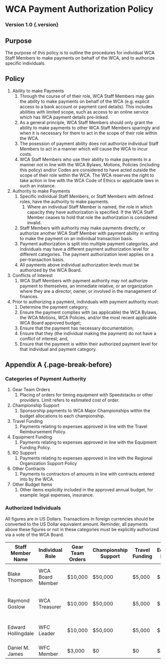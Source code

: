 # WCA Payment Authorization Policy

### Version 1.0 {.version}

## Purpose
The purpose of this policy is to outline the procedures for individual WCA Staff Members to make payments on behalf of the WCA, and to authorize specific individuals. 

## Policy
1. Ability to make Payments
   1. Through the course of of their role, WCA Staff Members may gain the ability to make payments on behalf of the WCA (e.g. explicit access to a bank account or payment card details). This includes abilities with limited scope, such as access to an online service which has WCA payment details pre-linked.
   2. As a general principle, WCA Staff Members should only grant the ability to make payments to other WCA Staff Members sparingly and when it is necessary for them to act in the scope of their role within the WCA.
   3. The posession of payment ability does not authorize individual Staff Members to act in a manner which will cause the WCA to incur costs. 
   4. WCA Staff Members who use their ability to make payments in a manner not in line with the WCA Bylaws, Motions, Policies (including this policy) and/or Codes are considered to have acted outside the scope of their role within the WCA. The WCA reserves the right to take action in line with the WCA Code of Ethics or applicable laws in such an instance. 
2. Authority to make Payments
   1. Specific individual Staff Members, or Staff Members with defined roles, have the authority to make payments.
      1. Where an individual Staff Member is named, the role in which capacity they have authorization is specified. If the WCA Staff Member ceases to hold that role the authorization is considered invalid.
   3. Staff Members with authority may make payments directly, or authorize another WCA Staff Member with payment ability in writing to make the payment on an individual transaction basis.
   4. Payment authorization is split into multiple payment categories, and individuals may have a different payment authorization level for different categories. The payment authorization level applies on a per-transaction basis.
   5. All payments above individual authorization levels must be authorized by the WCA Board.
3. Conflicts of Interest
   1. WCA Staff Members with payment authority may not authorize payment to themselves, an immediate relative, or an organization where they are a director, owner, or involved in the management of finances.
4. Prior to authorizing a payment, individuals with payment authority must:
   1. Determine the payment category;
   2. Ensure the payment complies with (as applicable) the WCA Bylaws, the WCA Motions, WCA Policies, and/or the most recent applicable WCA Board approved budget;
   3. Ensure that the payment has necessary documentation;
   4. Ensure that they (the individual making the payment) do not have a conflict of interest; and,
   5. Ensure that the payment is within their authorized payment level for that individual and payment category.
  
## Appendix A {.page-break-before}
### Categories of Payment Authority
1. Gear Team Orders
   1. Placing of orders for timing equipment with Speedstacks or other providers. Limit refers to estimated cost of order.
2. Championship Support
   1. Sponsorship payments to WCA Major Championships within the budget allocations to each championship.
3. Travel Funding
   1. Payments relating to expenses approved in line with the Travel Reimbursement Policy.
4. Equipment Funding
   1. Payments relating to expenses approved in line with the Equipment Funding Policy.
5. RO Support
   1. Payments relating to expenses approved in line with the Regional Organization Support Policy
6. Other Contracts
   1. Payments to contractors of amounts in line with contracts entered into by the WCA.
7. Other Budget Items
   1. Other items explicitly included in the approved annual budget, for example: legal expenses, insurance.
  
### Authorized Individuals
All figures are in US Dollars. Transactions in foreign currencies should be converted to the US Dollar equivalent amount. Reminder, all payments above these figures or not in these categories must be explicitly authorized via a vote of the WCA Board.

| Staff Member Name    | Individual Role     | Gear Team Orders | Championship Support | Travel Funding | Equipment Funding | RO Support | Other Contracts | Other Budget Items             |
| -------------------- | ------------------- | ---------------- | -------------------- | -------------- | ----------------- | ---------- | --------------- | ------------------------------ |
| Blake Thompson       | WCA Board Member    | $10,000          | $50,000              | $5,000         | $10,000           | $5,000     | $10,000         | $5,000. $10,000 for legal fees | 
| Raymond Goslow       | WCA Treasurer       | $10,000          | $50,000              | $5,000         | $10,000           | $5,000     | $10,000         | $5,000. $10,000 for legal fees |   
| Edward Hollingdale   | WFC Leader          | $10,000          | $50,000              | $5,000         | $10,000           | $5,000     | $10,000         | $5,000. $10,000 for legal fees |   
| Daniel M. James      | WFC Member          | $3,000           | $0                   | $0             | $3,000            | $0         | $0              | $0                             |  

